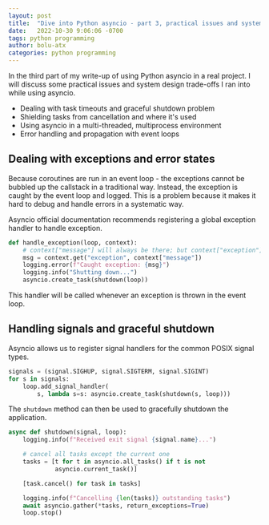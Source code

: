 ```yaml
---
layout: post
title:  "Dive into Python asyncio - part 3, practical issues and system design considerations"
date:   2022-10-30 9:06:06 -0700
tags: python programming
author: bolu-atx
categories: python programming
---
```



In the third part of my write-up of using Python asyncio in a real project. I will discuss some practical issues and system design trade-offs I ran into while using asyncio.

- Dealing with task timeouts and graceful shutdown problem
- Shielding tasks from cancellation and where it's used
- Using asyncio in a multi-threaded, multiprocess environment
- Error handling and propagation with event loops

<!--more-->


## Dealing with exceptions and error states

Because coroutines are run in an event loop - the exceptions cannot be bubbled up the callstack in a traditional way. Instead, the exception is caught by the event loop and logged. This is a problem because it makes it hard to debug and handle errors in a systematic way.

Asyncio official documentation recommends registering a global exception handler to handle exception.

```python
def handle_exception(loop, context):
    # context["message"] will always be there; but context["exception"] may not
    msg = context.get("exception", context["message"])
    logging.error(f"Caught exception: {msg}")
    logging.info("Shutting down...")
    asyncio.create_task(shutdown(loop))
```

This handler will be called whenever an exception is thrown in the event loop.



## Handling signals and graceful shutdown

Asyncio allows us to register signal handlers for the common POSIX signal types.

```python
signals = (signal.SIGHUP, signal.SIGTERM, signal.SIGINT)
for s in signals:
    loop.add_signal_handler(
        s, lambda s=s: asyncio.create_task(shutdown(s, loop)))
```

The `shutdown` method can then be used to gracefully shutdown the application.

```python
async def shutdown(signal, loop):
    logging.info(f"Received exit signal {signal.name}...")

    # cancel all tasks except the current one
    tasks = [t for t in asyncio.all_tasks() if t is not
             asyncio.current_task()]

    [task.cancel() for task in tasks]

    logging.info(f"Cancelling {len(tasks)} outstanding tasks")
    await asyncio.gather(*tasks, return_exceptions=True)
    loop.stop()
```